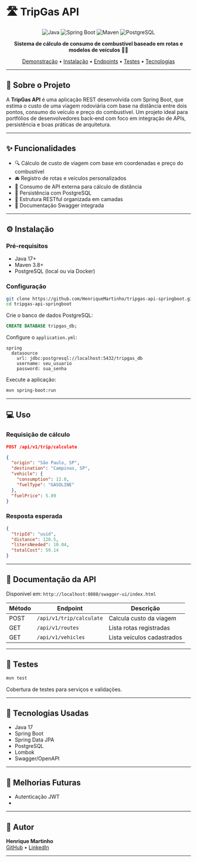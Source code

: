 # 🛣️ TripGas API

<div align="center">

![Java](https://img.shields.io/badge/Java-17-orange?style=for-the-badge&logo=java)
![Spring Boot](https://img.shields.io/badge/Spring%20Boot-3.0+-brightgreen?style=for-the-badge&logo=spring)
![Maven](https://img.shields.io/badge/Maven-3.8+-blue?style=for-the-badge&logo=apache-maven)
![PostgreSQL](https://img.shields.io/badge/PostgreSQL-15-blue?style=for-the-badge&logo=postgresql)

**Sistema de cálculo de consumo de combustível baseado em rotas e modelos de veículos** 🚗⛽

[Demonstração](#-uso) • [Instalação](#-instalação) • [Endpoints](#-documentação-da-api) • [Testes](#-testes) • [Tecnologias](#-tecnologias-usadas)

</div>

---

## 📌 Sobre o Projeto

A **TripGas API** é uma aplicação REST desenvolvida com Spring Boot, que estima o custo de uma viagem rodoviária com base na distância entre dois pontos, consumo do veículo e preço do combustível. Um projeto ideal para portfólios de desenvolvedores back-end com foco em integração de APIs, persistência e boas práticas de arquitetura.

---

## ✨ Funcionalidades

- 🔍 Cálculo de custo de viagem com base em coordenadas e preço do combustível
- 🚘 Registro de rotas e veículos personalizados
- 📍 Consumo de API externa para cálculo de distância
- 💾 Persistência com PostgreSQL
- 🔁 Estrutura RESTful organizada em camadas
- 📄 Documentação Swagger integrada

---

## ⚙️ Instalação

### Pré-requisitos

- Java 17+
- Maven 3.8+
- PostgreSQL (local ou via Docker)

### Configuração

```bash
git clone https://github.com/HenriqueMartinho/tripgas-api-springboot.git
cd tripgas-api-springboot
```

Crie o banco de dados PostgreSQL:

```sql
CREATE DATABASE tripgas_db;
```

Configure o `application.yml`:

```properties
spring
  datasource
    url: jdbc:postgresql://localhost:5432/tripgas_db
    username: seu_usuario
    password: sua_senha
```

Execute a aplicação:

```bash
mvn spring-boot:run
```

---

## 💻 Uso

### Requisição de cálculo

```json
POST /api/v1/trip/calculate

{
  "origin": "São Paulo, SP",
  "destination": "Campinas, SP",
  "vehicle": {
    "consumption": 12.0,
    "fuelType": "GASOLINE"
  },
  "fuelPrice": 5.89
}
```

### Resposta esperada

```json
{
  "tripId": "uuid",
  "distance": 120.5,
  "litersNeeded": 10.04,
  "totalCost": 59.14
}
```

---

## 🔗 Documentação da API

Disponível em: `http://localhost:8080/swagger-ui/index.html`

| Método | Endpoint                    | Descrição                         |
|--------|-----------------------------|-----------------------------------|
| POST   | `/api/v1/trip/calculate`    | Calcula custo da viagem           |
| GET    | `/api/v1/routes`            | Lista rotas registradas           |
| GET    | `/api/v1/vehicles`          | Lista veículos cadastrados        |

---

## 🧪 Testes

```bash
mvn test
```

Cobertura de testes para serviços e validações.

---

## 🧰 Tecnologias Usadas

- Java 17
- Spring Boot
- Spring Data JPA
- PostgreSQL
- Lombok
- Swagger/OpenAPI

---

## 📌 Melhorias Futuras

- Autenticação JWT
- 
---

## 👤 Autor

**Henrique Martinho**  
[GitHub](https://github.com/HenriqueMartinho) • [LinkedIn](https://linkedin.com/in/henriquemartinho)

---
